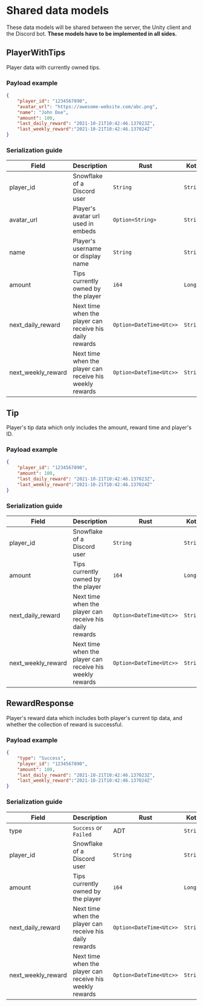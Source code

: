# Shared data models
These data models will be shared between the server, the Unity client and the Discord bot. **These models have to be implemented in all sides.**

## PlayerWithTips
Player data with currently owned tips.
### Payload example
```json
{
    "player_id": "1234567890",
    "avatar_url": "https://awesome-website.com/abc.png",
    "name": "John Doe",
    "amount": 100,
    "last_daily_reward": "2021-10-21T10:42:46.137023Z",
    "last_weekly_reward":"2021-10-21T10:42:46.137024Z"
}
```
### Serialization guide
| Field              | Description                                           | Rust                       | Kotlin  | C#     |
|--------------------|-------------------------------------------------------|----------------------------|---------|--------|
| player_id          | Snowflake of a Discord user                           | `String`                     | `String`  | `string` |
| avatar_url         | Player's avatar url used in embeds                    | `Option<String>`             | `String?` | `string` |
| name               | Player's username or display name                     | `String`                     | `String`  | `string` |
| amount             | Tips currently owned by the player                    | `i64`                        | `Long`    | `long`   |
| next_daily_reward  | Next time when the player can receive his daily rewards  | `Option<DateTime<Utc>>` | `String?` | `string` |
| next_weekly_reward | Next time when the player can receive his weekly rewards | `Option<DateTime<Utc>>` | `String?` | `string` |

## Tip
Player's tip data which only includes the amount, reward time and player's ID.
### Payload example
```json
{
    "player_id": "1234567890",
    "amount": 100,
    "last_daily_reward": "2021-10-21T10:42:46.137023Z",
    "last_weekly_reward":"2021-10-21T10:42:46.137024Z"
}
```
### Serialization guide
| Field              | Description                                           | Rust                       | Kotlin  | C#     |
|--------------------|-------------------------------------------------------|----------------------------|---------|--------|
| player_id          | Snowflake of a Discord user                           | `String`                     | `String`  | `string` |
| amount             | Tips currently owned by the player                    | `i64`                        | `Long`    | `long`   |
| next_daily_reward  | Next time when the player can receive his daily rewards  | `Option<DateTime<Utc>>` | `String?` | `string` |
| next_weekly_reward | Next time when the player can receive his weekly rewards | `Option<DateTime<Utc>>` | `String?` | `string` |

## RewardResponse
Player's reward data which includes both player's current tip data, and whether the collection of reward is successful.
### Payload example
```json
{
    "type": "Success",
    "player_id": "1234567890",
    "amount": 100,
    "last_daily_reward": "2021-10-21T10:42:46.137023Z",
    "last_weekly_reward":"2021-10-21T10:42:46.137024Z"
}
```
### Serialization guide
| Field              | Description                                           | Rust                       | Kotlin  | C#     |
|--------------------|-------------------------------------------------------|----------------------------|---------|--------|
| type               | `Success` or `Failed`                                 | ADT                          | `String`  | `string` |
| player_id          | Snowflake of a Discord user                           | `String`                     | `String`  | `string` |
| amount             | Tips currently owned by the player                    | `i64`                        | `Long`    | `long`   |
| next_daily_reward  | Next time when the player can receive his daily rewards  | `Option<DateTime<Utc>>` | `String?` | `string` |
| next_weekly_reward | Next time when the player can receive his weekly rewards | `Option<DateTime<Utc>>` | `String?` | `string` |